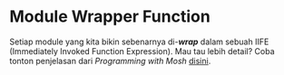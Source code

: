 # Module Wrapper Function

Setiap module yang kita bikin sebenarnya di-***wrap*** dalam sebuah IIFE (Immediately Invoked Function Expression). Mau tau lebih detail? Coba tonton penjelasan dari *Programming with Mosh* [disini](https://youtu.be/TlB_eWDSMt4?t=1979).